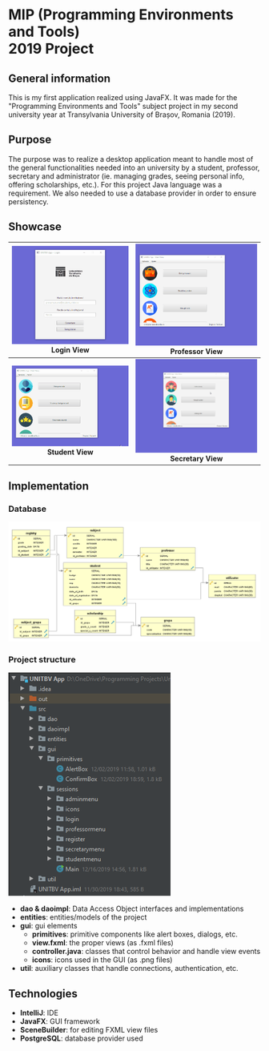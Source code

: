 
# MIP (Programming Environments and Tools)<br>2019 Project

## General information
This is my first application realized using JavaFX. It was made for the "Programming Environments and Tools" subject project in my second university year at Transylvania University of Brașov, Romania (2019).

## Purpose
The purpose was to realize a desktop application meant to handle most of the general functionalities needed into an university by a student, professor, secretary and administrator (ie. managing grades, seeing personal info, offering scholarships, etc.). For this project Java language was a requirement. We also needed to use a database provider in order to ensure persistency.

## Showcase
|<img src="showcase/login.gif" alt="Login View" width="640"><br>**Login View**|<img src="showcase/professor.gif" alt="Professor View" width="640"><br>**Professor View**|
|:-:|:-:|
|<img src="showcase/student.gif" alt="Student View" width="640"><br>**Student View**|<img src="showcase/secretary.gif" alt="Secretary View" width="640"><br>**Secretary View**|


## Implementation
### Database
![Database ER Diagram](showcase/database.png)<br>

### Project structure
![Source files tree](showcase/src_tree.png)<br>
- **dao & daoimpl**: Data Access Object interfaces and implementations
- **entities**: entities/models of the project
- **gui**: gui elements
	- **primitives**: primitive components like alert boxes, dialogs, etc.
	- **view.fxml**: the proper views (as .fxml files)
	- **controller.java**: classes that control behavior and handle view events
	- **icons**: icons used in the GUI (as .png files)
- **util**: auxiliary classes that handle connections, authentication, etc.

## Technologies
- **IntelliJ**: IDE
- **JavaFX**: GUI framework
- **SceneBuilder**: for editing FXML view files
- **PostgreSQL**: database provider used
